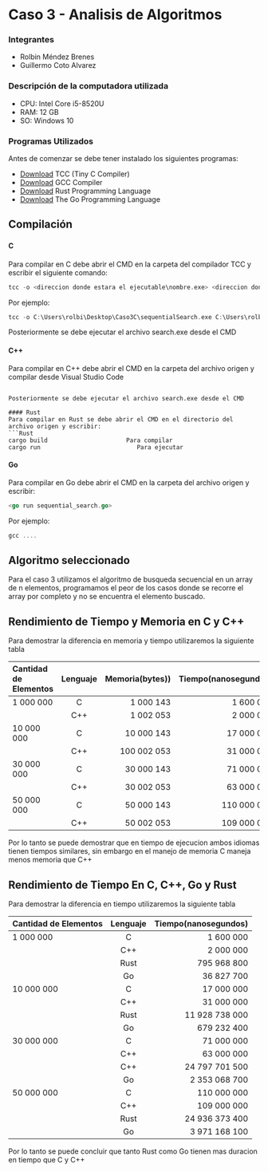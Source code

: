 # Caso 3 - Analisis de Algoritmos 

### Integrantes
- Rolbin Méndez Brenes
- Guillermo Coto Alvarez

### Descripción de la computadora utilizada
- CPU: Intel Core i5-8520U
- RAM: 12 GB
- SO: Windows 10

### Programas Utilizados
Antes de comenzar se debe tener instalado los siguientes programas:
- [Download](https://bellard.org/tcc/) TCC (Tiny C Compiler)
- [Download](https://gcc.gnu.org/) GCC Compiler
- [Download](https://www.rust-lang.org/) Rust Programming Language
- [Download](https://golang.org/) The Go Programming Language

## Compilación
#### C　
Para compilar en C debe abrir el CMD en la carpeta del compilador TCC y escribir el siguiente comando:
```C
tcc -o <direccion donde estara el ejecutable\nombre.exe> <direccion donde esta el archivo\nombre.c>
```
Por ejemplo:
```C
tcc -o C:\Users\rolbi\Desktop\Caso3C\sequentialSearch.exe C:\Users\rolbi\Desktop\Caso3C\sequentialSearch.c
```

Posteriormente se debe ejecutar el archivo search.exe desde el CMD

#### C++
Para compilar en C++ debe abrir el CMD en la carpeta del archivo origen y compilar desde Visual Studio Code
```

Posteriormente se debe ejecutar el archivo search.exe desde el CMD

#### Rust
Para compilar en Rust se debe abrir el CMD en el directorio del archivo origen y escribir:
```Rust
cargo build						 Para compilar
cargo run							Para ejecutar
```

#### Go
Para compilar en Go debe abrir el CMD en la carpeta del archivo origen y escribir:
```Go
<go run sequential_search.go>
```
Por ejemplo:
```C
gcc ....
```
## Algoritmo seleccionado
Para el caso 3 utilizamos el algoritmo de busqueda secuencial en un array de n elementos, programamos el peor de los casos donde se recorre el array por completo y no se encuentra el elemento buscado.

## Rendimiento de Tiempo y Memoria en C y C++
Para demostrar la diferencia en memoria y tiempo utilizaremos la siguiente tabla

| Cantidad de Elementos  | Lenguaje | Memoria(bytes)) | Tiempo(nanosegundos) |
| :------------ |:---------------:| -----:| ---------:|
|    1 000 000     | C             |  1 000 143  |  1 600 000  |
|                 | C++        |  1 002 053  |  2 000 000  |
|    10 000 000   | C             |  10 000 143  |  17 000 000  |
|                 | C++        |  100 002 053  |  31 000 000  |
|  30 000 000     | C             |  30 000 143  |  71 000 000  |
|                 | C++        |  30 002 053  | 63 000 000   |
|  50 000 000   | C             |  50 000 143  |  110 000 000  |
|                 | C++        |  50 002 053  |  109 000 000  |

Por lo tanto se puede demostrar que en tiempo de ejecucion ambos idiomas tienen tiempos similares, sin embargo en el manejo de memoria C maneja menos memoria que C++

## Rendimiento de Tiempo En C, C++, Go y Rust
Para demostrar la diferencia en tiempo utilizaremos la siguiente tabla

| Cantidad de Elementos  | Lenguaje |  Tiempo(nanosegundos) |
| :------------ |:---------------:| -----:|
|    1 000 000     | C             |   1 600 000  |
|                 | C++        |    2 000 000  |
|                 | Rust       |    795 968 800  |
|                 | Go        |   36 827 700  |
|    10 000 000   | C             |   17 000 000  |
|                 | C++        |   31 000 000  |
|                 | Rust        |   11 928 738 000  |
|                 | Go        |    679 232 400  |
|  30 000 000     | C             |    71 000 000  |
|                 | C++        |   63 000 000   |
|                 | C++        |  24 797 701 500  |
|                 | Go       |   2 353 068 700  |
|  50 000 000   | C             |   110 000 000  |
|                 | C++        |   109 000 000  |
|                 | Rust        |   24 936 373 400  |
|                 | Go       |   3 971 168 100  |

Por lo tanto se puede concluir que tanto Rust como Go tienen mas duracion en tiempo que C y C++